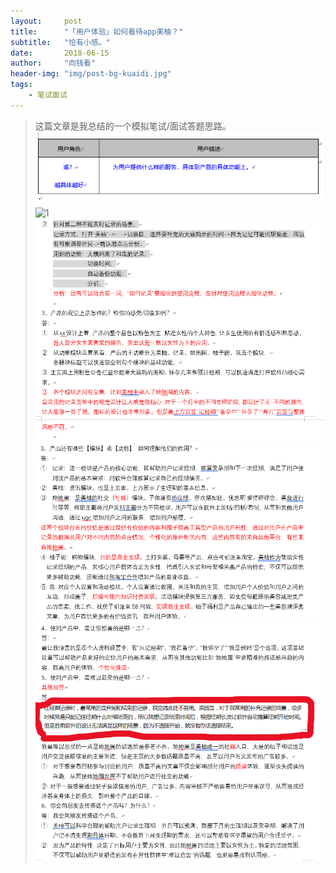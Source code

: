 ```yaml
---
layout:     post
title:      "「用户体验」如何看待app美柚？"
subtitle:   "恰有小感。"
date:       2018-06-15
author:     "向钱看"
header-img: "img/post-bg-kuaidi.jpg"
tags:
    - 笔试面试
---
```


> 这篇文章是我总结的一个模拟笔试/面试答题思路。
![用户表](/img/in-post/yonghu.png)
![1](/img/in-post/meiyou(1).png)
![](/img/in-post/post-meiyou2.png)
![](/img/in-post/post-meiyou3.png)
![](/img/in-post/post-meiyou4.png)
